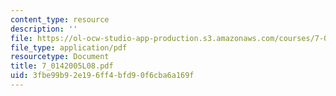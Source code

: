 ```yaml
---
content_type: resource
description: ''
file: https://ol-ocw-studio-app-production.s3.amazonaws.com/courses/7-014-introductory-biology-spring-2005/3fbe99b92e196ff4bfd90f6cba6a169f_7_0142005L08.pdf
file_type: application/pdf
resourcetype: Document
title: 7_0142005L08.pdf
uid: 3fbe99b9-2e19-6ff4-bfd9-0f6cba6a169f
---
```

